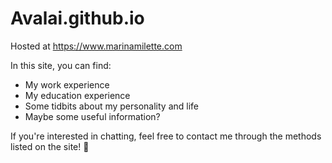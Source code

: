 # Avalai.github.io
Hosted at https://www.marinamilette.com

In this site, you can find:
- My work experience
- My education experience
- Some tidbits about my personality and life
- Maybe some useful information?

If you're interested in chatting, feel free to contact me through the methods listed on the site! 🦄